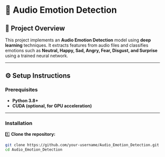 # 🎵 Audio Emotion Detection  

## 📌 Project Overview  
This project implements an **Audio Emotion Detection** model using **deep learning** techniques. It extracts features from audio files and classifies emotions such as **Neutral, Happy, Sad, Angry, Fear, Disgust, and Surprise** using a trained neural network.  

---

## ⚙️ Setup Instructions  

### **Prerequisites**  
- **Python 3.8+**  
- **CUDA (optional, for GPU acceleration)**  

---

### **Installation**  

1️⃣ **Clone the repository:**  
```sh
git clone https://github.com/your-username/Audio_Emotion_Detection.git  
cd Audio_Emotion_Detection
